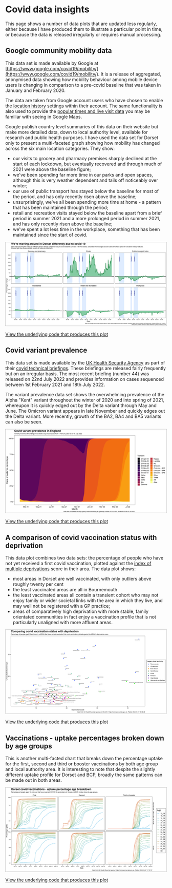 # Covid data insights

This page shows a number of data plots that are updated less regularly, either because I have produced them to illustrate a particular point in time, or because the data is released irregularly or requires manual processing.

## Google community mobility data
This data set is made available by Google at [https://www.google.com/covid19/mobility/](https://www.google.com/covid19/mobility/). It is a release of aggregated, anonymised data showing how mobility behaviour among mobile device users is changing in comparison to a pre-covid baseline that was taken in January and February 2020. 

The data are taken from Google account users who have chosen to enable the [location history](https://support.google.com/accounts/answer/3118687?hl=en) settings within their account. The same functionality is also used to provide the [popular times and live visit data](https://support.google.com/business/answer/6263531?hl=en-GB) you may be familiar with seeing in Google Maps. 

Google publish country level summaries of this data on their website but make more detailed data, down to local authority level, available for research and public health purposes. I have used the data set for Dorset only to present a multi-faceted graph showing how mobility has changed across the six main location categories. They show:

- our visits to grocery and pharmacy premises sharply declined at the start of each lockdown, but eventually recovered and through much of 2021 were above the baseline figure;
- we've been spending far more time in our parks and open spaces, although this is very weather dependent and tails off noticeably over winter;
- our use of public transport has stayed below the baseline for most of the period, and has only recently risen above the baseline;
- unsurprisingly, we've all been spending more time at home - a pattern that has been maintained through the period;
- retail and recreation visits stayed below the baseline apart from a brief period in summer 2021 and a more prolonged period in summer 2021, and has only recently risen above the baseline;
- we've spent a lot less time in the workplace, something that has been maintained since the start of covid.

[![Mobility data](./output/mobility.png)](./output/mobility.png?raw=true)

[View the underlying code that produces this plot](https://github.com/aharriso11/dorset_covid/blob/main/scripts/google%20mobility.R)

## Covid variant prevalence
This data set is made available by the [UK Health Security Agency](https://www.gov.uk/government/organisations/uk-health-security-agency) as part of their [covid technical briefings](https://www.gov.uk/government/publications/investigation-of-sars-cov-2-variants-technical-briefings). These briefings are released fairly frequently but on an irregular basis. The most recent briefing (number 44) was released on 22nd July 2022 and provides information on cases sequenced between 1st February 2021 and 18th July 2022.

The variant prevalence data set shows the overwhelming prevalence of the Alpha "Kent" variant throughout the winter of 2020 and into spring of 2021, whereupon it is quickly edged out by the Delta variant through May and June. The Omicron variant appears in late November and quickly edges out the Delta variant. More recently, growth of the BA2, BA4 and BA5 variants can also be seen.

[![Variant data](./output/england_variants.png)](./output/england_variants.png?raw=true)

[View the underlying code that produces this plot](https://github.com/aharriso11/dorset_covid/blob/main/scripts/Variant%20prevalence/covid%20variants%2036.R)

## A comparison of covid vaccination status with deprivation
This data plot combines two data sets: the percentage of people who have not yet received  a first covid vaccination, plotted against the [index of multiple deprivations](https://www.gov.uk/government/statistics/english-indices-of-deprivation-2019) score in their area. The data plot shows:

- most areas in Dorset are well vaccinated, with only outliers above roughly twenty per cent
- the least vaccinated areas are all in Bournemouth
- the least vaccinated areas all contain a transient cohort who may not enjoy family or wider societal links with the area in which they live, and may well not be registered with a GP practice;
- areas of comparatively high deprivation with more stable, family orientated communities in fact enjoy a vaccination profile that is not particularly unaligned with more affluent areas.

[![Deprivation data](./output/deprivation_dorset.png)](./output/deprivation_dorset.png?raw=true)

[View the underlying code that produces this plot](https://github.com/aharriso11/dorset_covid/blob/main/scripts/vaccs%20deprivation.R)

## Vaccinations - uptake percentages broken down by age groups
This is another multi-facted chart that breaks down the percentage uptake for the first, second and third or booster vaccinations by both age group and local authority area. It is interesting to note that despite the slightly different uptake profile for Dorset and BCP, broadly the same patterns can be made out in both areas.

[![Vaccinations age data](./output/vaccinations_age.png)](./output/vaccinations_age.png?raw=true)

[View the underlying code that produces this plot](https://github.com/aharriso11/dorset_covid/blob/main/scripts/covid%20dorset%20vacc%20demogs.R)